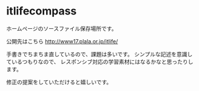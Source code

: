 # itlifecompass

ホームページのソースファイル保存場所です。

公開先はこちら
http://www17.plala.or.jp/itlife/

手書きでちまちま直しているので、課題は多いです。
シンプルな記述を意識しているつもりなので、
レスポンシブ対応の学習素材にはなるかなと思ったりします。


修正の提案をしていただけると嬉しいです。

